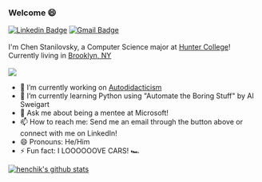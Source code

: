 ### Welcome 😄

[![Linkedin Badge](https://img.shields.io/badge/-Chen%20Stanilovsky-blue?style=flat-square&logo=Linkedin&logoColor=white)](https://www.linkedin.com/in/chen-stanilovsky/) [![Gmail Badge](https://img.shields.io/badge/-chen.stanilovsky@gmail.com-c14438?style=flat-square&logo=Gmail&logoColor=white)](mailto:chen.stanilovsky@gmail.com)
</br>
</br>
I'm Chen Stanilovsky, a Computer Science major at [Hunter College](https://hunter.cuny.edu/)! Currently living in [Brooklyn, NY](https://upload.wikimedia.org/wikipedia/commons/thumb/f/f0/Coney_Island_beach_and_amusement_parks_%28June_2016%29.jpg/1200px-Coney_Island_beach_and_amusement_parks_%28June_2016%29.jpg)
</br>
</br>
<img align='center' src="https://media1.giphy.com/media/YQitE4YNQNahy/200.gif"></img>

- 🔭 I’m currently working on [Autodidacticism](https://github.com/henchik/Autodidacticism/projects/1)
- 🌱 I’m currently learning Python using "Automate the Boring Stuff" by Al Sweigart
- 💬 Ask me about being a mentee at Microsoft! 
- 📫 How to reach me: Send me an email through the button above or connect with me on LinkedIn!
- 😄 Pronouns: He/Him
- ⚡ Fun fact: I LOOOOOOVE CARS! 🏎

[![henchik's github stats](https://github-readme-stats.vercel.app/api?username=henchik)](https://github.com/henchik)
